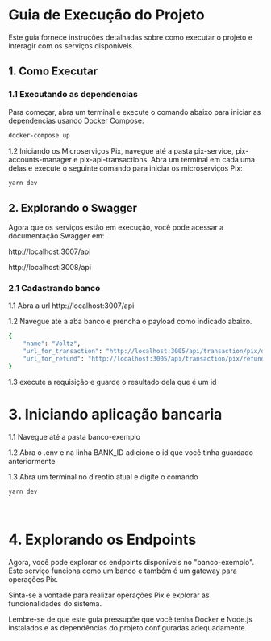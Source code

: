 # Guia de Execução do Projeto

Este guia fornece instruções detalhadas sobre como executar o projeto e interagir com os serviços disponíveis.

## 1. Como Executar

### 1.1 Executando as dependencias

Para começar, abra um terminal e execute o comando abaixo para iniciar as dependencias usando Docker Compose:

```bash
docker-compose up
```

1.2 Iniciando os Microserviços Pix, navegue até a pasta pix-service, pix-accounts-manager e pix-api-transactions. Abra um terminal em cada uma delas e execute o seguinte comando para iniciar os microserviços Pix:


```bash
yarn dev
```

## 2. Explorando o Swagger
Agora que os serviços estão em execução, você pode acessar a documentação Swagger em:

http://localhost:3007/api

http://localhost:3008/api

### 2.1 Cadastrando banco
1.1 Abra a url http://localhost:3007/api

1.2 Navegue até a aba banco e prencha o payload como indicado abaixo.
```bash
{
    "name": "Voltz",
    "url_for_transaction": "http://localhost:3005/api/transaction/pix/deposit",
    "url_for_refund": "http://localhost:3005/api/transaction/pix/refund"
}
```
1.3 execute a requisição e guarde o resultado dela que é um id

# 3. Iniciando aplicação bancaria

1.1 Navegue até a pasta banco-exemplo

1.2 Abra o .env e na linha BANK_ID adicione o id que você tinha guardado anteriormente

1.3 Abra um terminal no direotio atual e digite o comando

```bash
yarn dev
```
</br>

# 4. Explorando os Endpoints
Agora, você pode explorar os endpoints disponíveis no "banco-exemplo". Este serviço funciona como um banco e também é um gateway para operações Pix.

Sinta-se à vontade para realizar operações Pix e explorar as funcionalidades do sistema.

Lembre-se de que este guia pressupõe que você tenha Docker e Node.js instalados e as dependências do projeto configuradas adequadamente.




